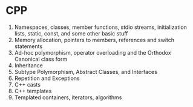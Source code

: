 # CPP
1. Namespaces, classes, member functions, stdio streams, initialization lists, static, const, and some other basic stuff
2. Memory allocation, pointers to members, references and switch statements
3. Ad-hoc polymorphism, operator overloading and the Orthodox Canonical class form
4. Inheritance
5. Subtype Polymorphism, Abstract Classes, and Interfaces
6. Repetition and Exceptions
7. C++ casts
8. C++ templates
9. Templated containers, iterators, algorithms
